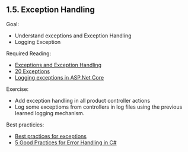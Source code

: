 ## 1.5. Exception Handling
Goal: 
  - Understand exceptions and Exception Handling
  - Logging Exception 

Required Reading: 
   - [Exceptions and Exception Handling](https://docs.microsoft.com/en-us/dotnet/csharp/fundamentals/exceptions/)
   - [20 Exceptions](https://learn.microsoft.com/en-us/dotnet/csharp/language-reference/language-specification/exceptions)
   - [Logging exceptions in ASP.Net Core](https://stackify.com/csharp-exception-handling-best-practices/)

Exercise:
  - Add exception handling in all product controller actions 
  - Log some exceptioms from controllers in log files using the previous learned logging mechanism.

Best practicies: 
  - [Best practices for exceptions](https://learn.microsoft.com/en-us/dotnet/standard/exceptions/best-practices-for-exceptions)
  - [5 Good Practices for Error Handling in C#](https://dev.to/bytehide/5-good-practices-for-error-handling-in-c-4391)